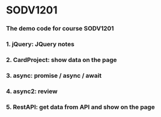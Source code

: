 # SODV1201
### The demo code for course SODV1201
### 1. jQuery: JQuery notes
### 2. CardProject: show data on the page
### 3. async: promise / async / await
### 4. async2: review
### 5. RestAPI: get data from API and show on the page